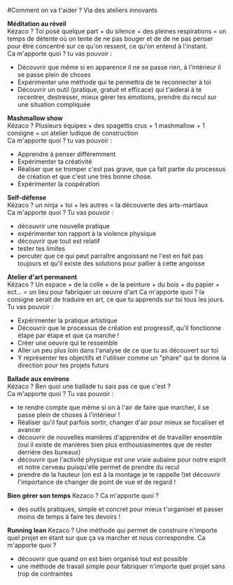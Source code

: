 #Comment on va t'aider ? Via des ateliers innovants  

**Méditation au réveil**  
Kézaco ?  Toi posé quelque part + du silence + des pleines respirations = un temps de détente où on tente de ne pas bouger et de de ne pas penser pour être concentré sur ce qu'on ressent, ce qu'on entend à l'instant.  
Ca m'apporte quoi ? tu vas pouvoir :
- Découvrir que même si en apparence il ne se passe rien, à l'intérieur il se passe plein de choses
- Expérimenter une méthode qui te permettra de te reconnecter à toi
- Découvrir un outil (pratique, gratuit et efficace) qui t'aiderai à te recentrer, destresser, mieux gérer tes émotions, prendre du recul sur une situation compliquée

**Mashmallow show**  
Kézaco ? Plusieurs équipes + des spagettis crus + 1 mashmallow + 1 consigne = un atelier ludique de construction  
Ca m'apporte quoi ? tu vas pouvoir :
- Apprendre à penser différemment
- Expérimenter ta créativité
- Réaliser que se tromper c'est pas grave, que ça fait partie du processus de création et que c'est une très bonne chose.
- Expérimenter la coopération

**Self-défense**  
Kézaco ? un ninja + toi + les autres = la découverte des arts-martiaux  
Ca m'apporte quoi ? Tu vas pouvoir :
- découvrir une nouvelle pratique
- expérimenter ton rapport à la violence physique
- découvrir que tout est relatif
- tester tes limites
- percuter que ce qui peut parraître angoissant ne l'est en fait  pas toujours et qu'il existe des solutions pour pallier à cette angoisse

**Atelier d'art permanent**  
Kézaco ? Un espace + de la colle + de la peinture + du bois + du papier + ect... = un lieu pour fabriquer un oeuvre d'art
Ca m'apporte quoi ? la consigne serait de traduire en art, ce que tu apprends sur toi tous les jours. Tu vas pouvoir :
- Expérimenter la pratique artistique
- Découvrir que le processus de création est progressif, qu'il fonctionne étape par étape et que ça marche !
- Créer une oeuvre qui te ressemble
- Aller un peu plus loin dans l'analyse de ce que tu as découvert sur toi
- Y représenter tes objectifs et l'utiliser comme un "phare" qui te donne la direction pour tes projets futurs

**Ballade aux environs**  
Kézaco ? Ben quoi une ballade tu sais pas ce que c'est ?  
Ca m'apporte quoi ? Tu vas pouvoir :
- te rendre compte que même si on à l'air de faire que marcher, il se passe plein de choses à l'intérieur !
- Réaliser qu'il faut parfois sortir, changer d'air pour mieux se focaliser et avancer
- découvrir de nouvelles manières d'apprendre et de travailler ensemble (oui il existe de manières bien plus enthousiasmentes que de rester derrière des bureaux)  
- découvrir que l'activité physique est une vraie aubaine pour notre esprit et notre cerveau puisqu'elle permet de prendre du recul  
- prendre de la hauteur (on est à la montage je te rappelle !)et découvrir l'importance de changer de point de vue et de regard !

**Bien gérer son temps**
Kezaco ?
Ca m'apporte quoi ?
- des outils pratiques, simple et concret pour mieux t'organiser et passer moins de temps à faire tes devoirs !

**Running lean**
Kezaco ? Une méthode qui permet de construire n'importe quel projet en étant sur que ça va marcher et nous correspondre.
Ca m'apporte quoi ?
- découvrir que quand on est bien organisé tout est possible
- une méthode de travail simple pour fabriquer n'importe quel projet sans trop de contraintes
